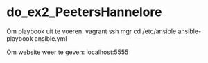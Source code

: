 # do_ex2_PeetersHannelore

Om playbook uit te voeren:
vagrant ssh mgr
cd /etc/ansible
ansible-playbook ansible.yml

Om website weer te geven:
localhost:5555
